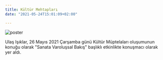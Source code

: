 ```yaml
---
title: Kültür Mehtapları
date: "2021-05-24T15:01:09+02:00"

---
```

![poster](/images/kultur.jpeg)

Ulaş Işıklar, 26 Mayıs 2021 Çarşamba günü Kültür Müptelaları oluşumunun konuğu olarak "Sanata Varoluşsal Bakış" başlıklı etkinlikte konuşmacı olarak yer aldı.
